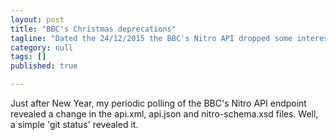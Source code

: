 ```yaml
---
layout: post
title: "BBC's Christmas deprecations"
tagline: "Dated the 24/12/2015 the BBC's Nitro API dropped some interesting deprecations"
category: null
tags: []
published: true

---
```

Just after New Year, my periodic polling of the BBC's Nitro API endpoint revealed a change in the api.xml, api.json and nitro-schema.xsd files. Well, a simple 'git status' revealed it.

